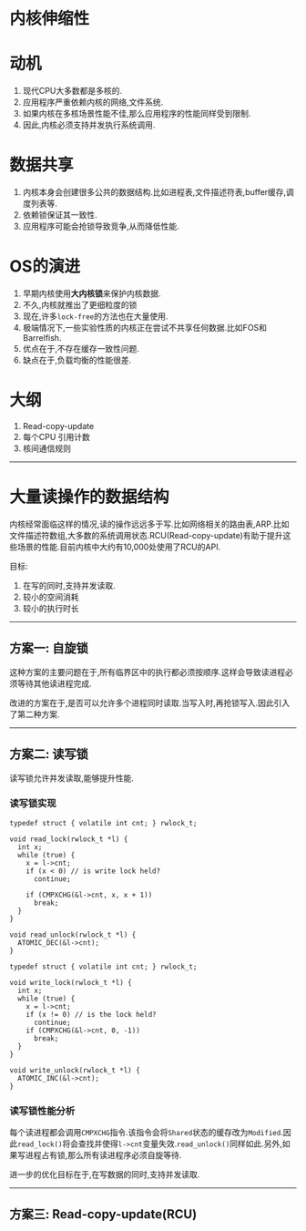 # 内核伸缩性

# 动机
1. 现代CPU大多数都是多核的.
2. 应用程序严重依赖内核的网络,文件系统.
3. 如果内核在多核场景性能不佳,那么应用程序的性能同样受到限制.
4. 因此,内核必须支持并发执行系统调用.

# 数据共享
1. 内核本身会创建很多公共的数据结构.比如进程表,文件描述符表,buffer缓存,调度列表等.
2. 依赖锁保证其一致性.
3. 应用程序可能会抢锁导致竞争,从而降低性能.

# OS的演进
1. 早期内核使用**大内核锁**来保护内核数据.
2. 不久,内核就推出了更细粒度的锁
3. 现在,许多`lock-free`的方法也在大量使用.
4. 极端情况下,一些实验性质的内核正在尝试不共享任何数据.比如FOS和Barrelfish.
5. 优点在于,不存在缓存一致性问题.
6. 缺点在于,负载均衡的性能很差.

# 大纲
1. Read-copy-update
2. 每个CPU 引用计数
3. 核间通信规则

---

# 大量读操作的数据结构
内核经常面临这样的情况,读的操作远远多于写.比如网络相关的路由表,ARP.比如文件描述符数组,大多数的系统调用状态.RCU(Read-copy-update)有助于提升这些场景的性能.目前内核中大约有10,000处使用了RCU的API.

目标:
1. 在写的同时,支持并发读取.
2. 较小的空间消耗
3. 较小的执行时长

---

## 方案一: 自旋锁
这种方案的主要问题在于,所有临界区中的执行都必须按顺序.这样会导致读进程必须等待其他读进程完成.

改进的方案在于,是否可以允许多个进程同时读取.当写入时,再抢锁写入.因此引入了第二种方案.

---

## 方案二: 读写锁
读写锁允许并发读取,能够提升性能.

### 读写锁实现

```
typedef struct { volatile int cnt; } rwlock_t;

void read_lock(rwlock_t *l) {
  int x;
  while (true) {
    x = l->cnt;
    if (x < 0) // is write lock held?
      continue;

    if (CMPXCHG(&l->cnt, x, x + 1))
      break;
  }
}

void read_unlock(rwlock_t *l) {
  ATOMIC_DEC(&l->cnt);
}

typedef struct { volatile int cnt; } rwlock_t;

void write_lock(rwlock_t *l) {
  int x;
  while (true) {
    x = l->cnt;
    if (x != 0) // is the lock held?
      continue;
    if (CMPXCHG(&l->cnt, 0, -1))
      break;
  }
}

void write_unlock(rwlock_t *l) {
  ATOMIC_INC(&l->cnt);
}
```

### 读写锁性能分析
每个读进程都会调用`CMPXCHG`指令.该指令会将`Shared`状态的缓存改为`Modified`.因此`read_lock()`将会查找并使得`l->cnt`变量失效.`read_unlock()`同样如此.另外,如果写进程占有锁,那么所有读进程序必须自旋等待.

进一步的优化目标在于,在写数据的同时,支持并发读取.

---

## 方案三: Read-copy-update(RCU)
